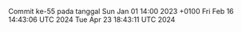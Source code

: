 Commit ke-55 pada tanggal Sun Jan 01 14:00 2023 +0100
Fri Feb 16 14:43:06 UTC 2024
Tue Apr 23 18:43:11 UTC 2024
